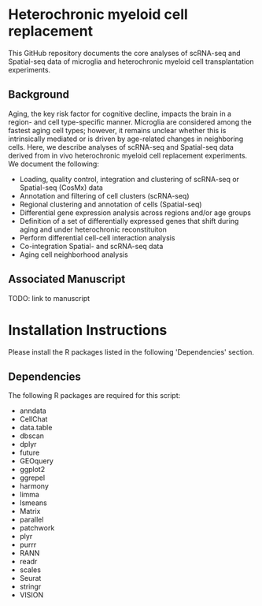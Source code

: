 # Heterochronic myeloid cell replacement
This GitHub repository documents the core analyses of scRNA-seq and Spatial-seq data of microglia and heterochronic myeloid cell transplantation experiments. 

## Background
Aging, the key risk factor for cognitive decline, impacts the brain in a region- and cell type-specific manner. Microglia are considered among the fastest aging cell types; however, it remains unclear whether this is intrinsically mediated or is driven by age-related changes in neighboring cells. Here, we describe analyses of scRNA-seq and Spatial-seq data derived from in vivo heterochronic myeloid cell replacement experiments. We document the following:

* Loading, quality control, integration and clustering of scRNA-seq or Spatial-seq (CosMx) data
* Annotation and filtering of cell clusters (scRNA-seq)
* Regional clustering and annotation of cells (Spatial-seq)
* Differential gene expression analysis across regions and/or age groups
* Definition of a set of differentially expressed genes that shift during aging and under heterochronic reconstituiton
* Perform differential cell-cell interaction analysis
* Co-integration Spatial- and scRNA-seq data
* Aging cell neighborhood analysis



## Associated Manuscript
TODO: link to manuscript

# Installation Instructions
Please install the R packages listed in the following 'Dependencies' section.


## Dependencies
The following R packages are required for this script:

* anndata
* CellChat
* data.table
* dbscan
* dplyr
* future
* GEOquery
* ggplot2
* ggrepel
* harmony
* limma
* lsmeans
* Matrix
* parallel
* patchwork
* plyr
* purrr
* RANN
* readr
* scales
* Seurat
* stringr
* VISION
